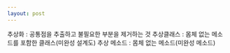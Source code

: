 ```yaml
---
layout: post
---
```


추상화 : 공통점을 추출하고 불필요한 부분을 제거하는 것
추상클래스 : 몸체 없는 메소드를 포함한 클래스(미완성 설계도)
추상 메소드 : 몸체 없는 메소드(미완성 메소드)
